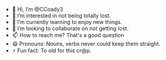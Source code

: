 - 👋 Hi, I’m @CCoady3
- 👀 I’m interested in not being totally lost.
- 🌱 I’m currently learning to enjoy new things.
- 💞️ I’m looking to collaborate on not getting lost.
- 📫 How to reach me? That's a good question
- 😄 Pronouns: Nouns, verbs never could keep them straight.
- ⚡ Fun fact: To old for this cr@p.
<!---
CCoady3/CCoady3 is a ✨ special ✨ repository because its `README.md` (this file) appears on your GitHub profile.
You can click the Preview link to take a look at your changes.
--->
